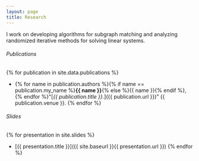 ```yaml
---
layout: page
title: Research
---
```


I work on developing algorithms for subgraph matching and analyzing randomized iterative methods for solving linear systems.

###### Publications

{% for publication in site.data.publications %}
* {% for name in publication.authors %}{% if name == publication.my_name %}**{{ name }}**{% else %}{{ name }}{% endif %}, {% endfor %}"[*{{ publication.title }}.*]({{ publication.url }})" {{ publication.venue }}.
{% endfor %}

###### Slides

{% for presentation in site.slides %}
* [{{ presentation.title }}]({{ site.baseurl }}{{ presentation.url }})
{% endfor %}
